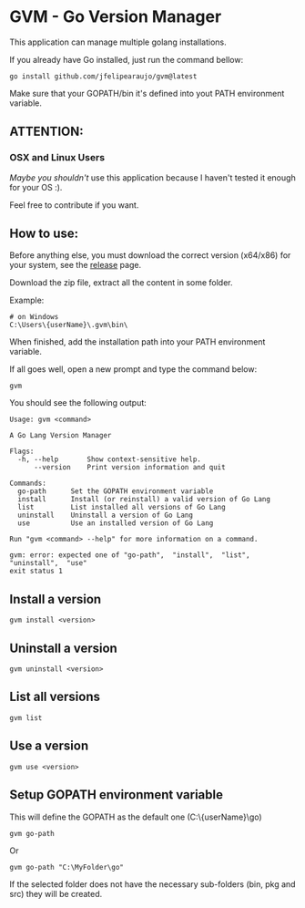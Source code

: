 # GVM - Go Version Manager

This application can manage multiple golang installations.

If you already have Go installed, just run the command bellow:

```
go install github.com/jfelipearaujo/gvm@latest
```

Make sure that your GOPATH/bin it's defined into yout PATH environment variable.

## ATTENTION:

### OSX and Linux Users

*Maybe you shouldn't* use this application because I haven't tested it enough for your OS :).

Feel free to contribute if you want.

## How to use:

Before anything else, you must download the correct version (x64/x86) for your system, see the [release](https://github.com/jfelipearaujo/gvm/releases) page.

Download the zip file, extract all the content in some folder.

Example:

```
# on Windows
C:\Users\{userName}\.gvm\bin\
```

When finished, add the installation path into your PATH environment variable.

If all goes well, open a new prompt and type the command below:

```
gvm
```

You should see the following output:

```
Usage: gvm <command>

A Go Lang Version Manager

Flags:
  -h, --help       Show context-sensitive help.
      --version    Print version information and quit

Commands:
  go-path      Set the GOPATH environment variable
  install      Install (or reinstall) a valid version of Go Lang
  list         List installed all versions of Go Lang
  uninstall    Uninstall a version of Go Lang
  use          Use an installed version of Go Lang

Run "gvm <command> --help" for more information on a command.

gvm: error: expected one of "go-path",  "install",  "list",  "uninstall",  "use"
exit status 1
```

## Install a version

```
gvm install <version>
```

## Uninstall a version

```
gvm uninstall <version>
```

## List all versions

```
gvm list
```

## Use a version

```
gvm use <version>
```

## Setup GOPATH environment variable

This will define the GOPATH as the default one (C:\\{userName}\\go)

```
gvm go-path
```

Or

```
gvm go-path "C:\MyFolder\go"
```

If the selected folder does not have the necessary sub-folders (bin, pkg and src) they will be created.
